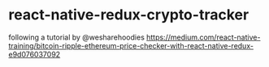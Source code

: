 # react-native-redux-crypto-tracker

following a tutorial by @wesharehoodies https://medium.com/react-native-training/bitcoin-ripple-ethereum-price-checker-with-react-native-redux-e9d076037092
